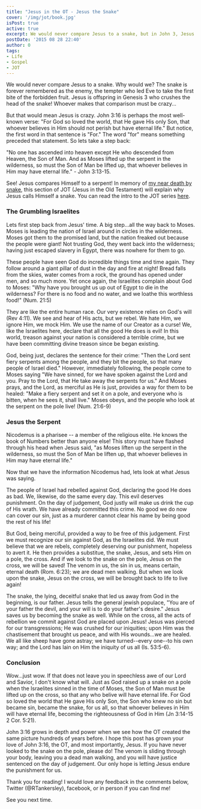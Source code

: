 ```yaml
---
title: "Jesus in the OT - Jesus the Snake"
cover: '/img/jot/book.jpg'
isPost: true
active: true
excerpt: We would never compare Jesus to a snake, but in John 3, Jesus does.
postDate: '2015 08 28 22:40'
author: 0
tags:
- Life
- Gospel
- JOT
---
```


<p>
	We would never compare Jesus to a snake.  Why would we? The snake is forever remembered as the enemy, the tempter who led Eve to take the first bite of the forbidden fruit.
	Jesus is offspring in Genesis 3 who crushes the head of the snake! Whoever makes that comparison must be crazy...
</p>

<p>
	But that would mean Jesus is crazy.  John 3:16 is perhaps the most well-known verse: "For God so loved the world, that He gave His only Son,
	that whoever believes in Him should not perish but have eternal life."  But notice, the first word in that sentence is "For."
	The word "for" means something preceded that statement.  So lets take a step back:
</p>

<p>
	"No one has ascended into heaven except He who descended from Heaven, the Son of Man.  And as Moses lifted up the serpent in the wilderness, so must
	the Son of Man be lifted up, that whoever believes in Him may have eternal life." - John 3:13-15.
</p>

<p>
	See!  Jesus compares Himself to a serpent!  In memory of <a href="#">my near death by snake</a>, this section of JOT (Jesus in the Old Testament) will
	explain why Jesus calls Himself a snake.  You can read the intro to the JOT series <a href="#">here</a>.
</p>

<h3>The Grumbling Israelites</h3>

<p>
	Lets first step back from Jesus' time.  A big step...all the way back to Moses.  Moses is leading the nation of Israel around in circles in the wilderness.
	Moses got them to the promised land, but the nation freaked out because the people were giant!  Not trusting God, they went back into the wilderness; having
	just escaped slavery in Egypt, there was nowhere for them to go.
</p>

<p>
	These people have seen God do incredible things time and time again.  They follow around a giant pillar of dust in the day and fire at night! Bread falls from the skies,
	water comes from a rock, the ground has opened under men, and so much more.  Yet once again, the Israelites complain about God to Moses: "Why have you brought us up out of Egypt
	to die in the wilderness? For there is no food and no water, and we loathe this worthless food!" (Num. 21:5)
</p>

<p>
	They are like the entire human race.  Our very existence relies on God's will (Rev 4:11).  We see and hear of His acts, but we rebel. We hate Him,
	we ignore Him, we mock Him. We use the name of our Creator as a curse!  We, like the Israelites here,
	declare that all the good He does is evil!  In this world, treason against your nation is considered a terrible crime, but we have been
	committing divine treason since be began existing.
</p>

<p>
	God, being just, declares the sentence for their crime: "Then the Lord sent fiery serpents among the people, and they bit the people, so that many people of Israel died."
	However, immediately following, the people come to Moses saying "We have sinned, for we have spoken against the Lord and you.  Pray to the Lord, that He take
	away the serpents for us." And Moses prays, and the Lord, as merciful as He is just, provides a way for them to be healed: "Make a fiery serpent and set it on
	a pole, and everyone who is bitten, when he sees it, shall live."  Moses obeys, and the people who look at the serpent on the pole live! (Num. 21:6-9)
</p>

<h3>Jesus the Serpent</h3>

<p>
	Nicodemus is a pharisee -- a member of the religious elite.  He knows the book of Numbers better than anyone else!  This story must have
	flashed through his head when Jesus said, "as Moses liften up the serpent in the wilderness, so must the Son of Man be liften up, that whoever believes in Him
	may have eternal life."
</p>

<p>
	Now that we have the information Nicodemus had, lets look at what Jesus was saying.  
</p>
	
<p>
	The people of Israel had rebelled against God, declaring the good He does as bad.
	We, likewise, do the same every day.  This evil deserves punishment.  On the day of judgement, God justly will make us drink the cup of His wrath.
	We have already committed this crime.  No good we do now can cover our sin, just as a murderer cannot clear his name by being good the rest of his life!
</p>

<p>
	But God, being merciful, provided a way to be free of this judgement.  First we must recognize our sin against God, as the Israelites did.  We must believe that
	we are rebels, completely deserving our punishment, hopeless to avert it.  He then provides a substitue, the snake, Jesus, and sets Him on a pole, the cross.
	And if we look to the snake on the pole, Jesus on the cross, we will be saved!  The venom in us, the sin in us, means certain, eternal death (Rom. 6:23); we are dead men walking. But
	when we look upon the snake, Jesus on the cross, we will be brought back to life to live again!
</p>

<p>
	The snake, the lying, deceitful snake that led us away from God in the beginning, is our father.  Jesus tells the general jewish populace, "You are of your father the devil, and your
	will is to do your father's desire."  Jesus saves us by becoming the snake as well.  While on the cross, all the acts of rebellion we commit against God are placed upon Jesus!
	Jesus was pierced for our transgressions; He was crushed for our iniquities; upon Him was the chastisement
	that brought us peace, and with His wounds...we are healed.  We all like sheep have gone astray; we have turned--every one--to his own way; and the Lord
	has lain on Him the iniquity of us all (Is. 53:5-6).
</p>

<h3>Conclusion</h3>

<p>
	Wow...just wow.  If that does not leave you in speechless awe of our Lord and Savior, I don't know what will.  Just as God raised up a snake on a pole when the Israelites
	sinned in the time of Moses, the Son of Man must be lifted up on the cross, so that any who belive will have eternal life.  For God so loved the world that He gave His only Son,
	the Son who knew no sin but became sin, became the snake, for us all, so that whoever believes in Him will have eternal life, becoming the righteousness of God in Him (Jn 3:14-15 2 Cor. 5:21).
</p>

<p>
	John 3:16 grows in depth and power when we see how the OT created the same picture hundreds of years before.  I hope this post has grown your love of
	John 3:16, the OT, and most importantly, Jesus.  If you have never looked to the snake on the pole, please do!  The venom is sliding through your body, leaving
	you a dead man walking, and you will have justice sentenced on the day of judgement.  Our only hope is letting Jesus endure the punishment for us.
</p>

<p>
	Thank you for reading!  I would love any feedback in the comments below, Twitter (@RTankersley), facebook, or in person if you can find me!
</p>

<p>
	See you next time.
</p>